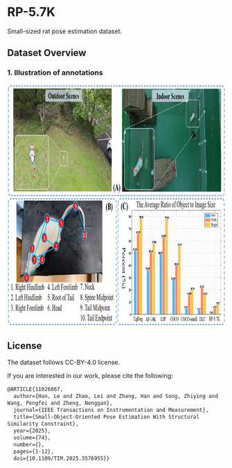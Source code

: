 # RP-5.7K
Small-sized rat pose estimation dataset.

## Dataset Overview
### 1. Illustration of annotations
<p align="center">
<img src="rp5.7k.png" width="940" height='560'>
</p>

## License
The dataset follows CC-BY-4.0 license.

If you are interested in our work, please cite the following:

```
@ARTICLE{11026867,
  author={Han, Le and Zhao, Lei and Zhang, Han and Song, Zhiying and Wang, Pengfei and Zheng, Nenggan},
  journal={IEEE Transactions on Instrumentation and Measurement}, 
  title={Small-Object-Oriented Pose Estimation With Structural Similarity Constraint}, 
  year={2025},
  volume={74},
  number={},
  pages={1-12},
  doi={10.1109/TIM.2025.3576955}}
```
